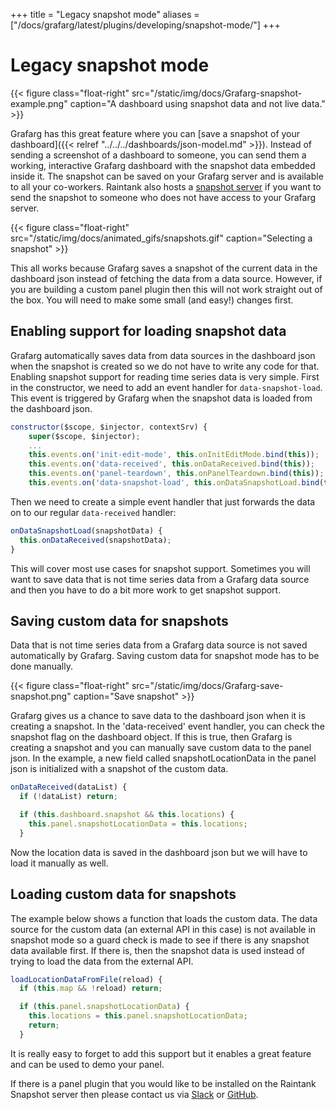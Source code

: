 +++
title = "Legacy snapshot mode"
aliases = ["/docs/grafarg/latest/plugins/developing/snapshot-mode/"]
+++

# Legacy snapshot mode

{{< figure class="float-right"  src="/static/img/docs/Grafarg-snapshot-example.png" caption="A dashboard using snapshot data and not live data." >}}

Grafarg has this great feature where you can [save a snapshot of your dashboard]({{< relref "../../../dashboards/json-model.md" >}}). Instead of sending a screenshot of a dashboard to someone, you can send them a working, interactive Grafarg dashboard with the snapshot data embedded inside it. The snapshot can be saved on your Grafarg server and is available to all your co-workers. Raintank also hosts a [snapshot server](http://snapshot.raintank.io/) if you want to send the snapshot to someone who does not have access to your Grafarg server.

{{< figure class="float-right"  src="/static/img/docs/animated_gifs/snapshots.gif" caption="Selecting a snapshot" >}}

This all works because Grafarg saves a snapshot of the current data in the dashboard json instead of fetching the data from a data source. However, if you are building a custom panel plugin then this will not work straight out of the box. You will need to make some small (and easy!) changes first.

## Enabling support for loading snapshot data

Grafarg automatically saves data from data sources in the dashboard json when the snapshot is created so we do not have to write any code for that. Enabling snapshot support for reading time series data is very simple. First in the constructor, we need to add an event handler for `data-snapshot-load`. This event is triggered by Grafarg when the snapshot data is loaded from the dashboard json.

```javascript
constructor($scope, $injector, contextSrv) {
    super($scope, $injector);
    ...
    this.events.on('init-edit-mode', this.onInitEditMode.bind(this));
    this.events.on('data-received', this.onDataReceived.bind(this));
    this.events.on('panel-teardown', this.onPanelTeardown.bind(this));
    this.events.on('data-snapshot-load', this.onDataSnapshotLoad.bind(this));
```

Then we need to create a simple event handler that just forwards the data on to our regular `data-received` handler:

```javascript
onDataSnapshotLoad(snapshotData) {
  this.onDataReceived(snapshotData);
}
```

This will cover most use cases for snapshot support. Sometimes you will want to save data that is not time series data from a Grafarg data source and then you have to do a bit more work to get snapshot support.

## Saving custom data for snapshots

Data that is not time series data from a Grafarg data source is not saved automatically by Grafarg. Saving custom data for snapshot mode has to be done manually.

{{< figure class="float-right"  src="/static/img/docs/Grafarg-save-snapshot.png" caption="Save snapshot" >}}

Grafarg gives us a chance to save data to the dashboard json when it is creating a snapshot. In the 'data-received' event handler, you can check the snapshot flag on the dashboard object. If this is true, then Grafarg is creating a snapshot and you can manually save custom data to the panel json. In the example, a new field called snapshotLocationData in the panel json is initialized with a snapshot of the custom data.

```javascript
onDataReceived(dataList) {
  if (!dataList) return;

  if (this.dashboard.snapshot && this.locations) {
    this.panel.snapshotLocationData = this.locations;
  }
```

Now the location data is saved in the dashboard json but we will have to load it manually as well.

## Loading custom data for snapshots

The example below shows a function that loads the custom data. The data source for the custom data (an external API in this case) is not available in snapshot mode so a guard check is made to see if there is any snapshot data available first. If there is, then the snapshot data is used instead of trying to load the data from the external API.

```javascript
loadLocationDataFromFile(reload) {
  if (this.map && !reload) return;

  if (this.panel.snapshotLocationData) {
    this.locations = this.panel.snapshotLocationData;
    return;
  }
```

It is really easy to forget to add this support but it enables a great feature and can be used to demo your panel.

If there is a panel plugin that you would like to be installed on the Raintank Snapshot server then please contact us via [Slack](https://raintank.slack.com) or [GitHub](https://github.com/grafarg/grafarg).
